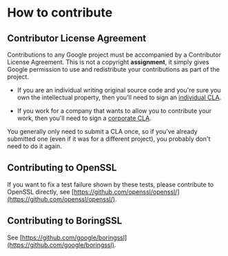 # How to contribute #

## Contributor License Agreement ##

Contributions to any Google project must be accompanied by a Contributor
License Agreement.  This is not a copyright **assignment**, it simply gives
Google permission to use and redistribute your contributions as part of the
project.

  * If you are an individual writing original source code and you're sure you
    own the intellectual property, then you'll need to sign an [individual
    CLA](https://developers.google.com/open-source/cla/individual).

  * If you work for a company that wants to allow you to contribute your work,
    then you'll need to sign a
    [corporate CLA](https://developers.google.com/open-source/cla/corporate).

You generally only need to submit a CLA once, so if you've already submitted
one (even if it was for a different project), you probably don't need to do it
again.

## Contributing to OpenSSL ##

If you want to fix a test failure shown by these tests, please contribute to
OpenSSL directly, see
[https://github.com/openssl/openssl/](https://github.com/openssl/openssl/).

## Contributing to BoringSSL ##

See [https://github.com/google/boringssl](https://github.com/google/boringssl).


